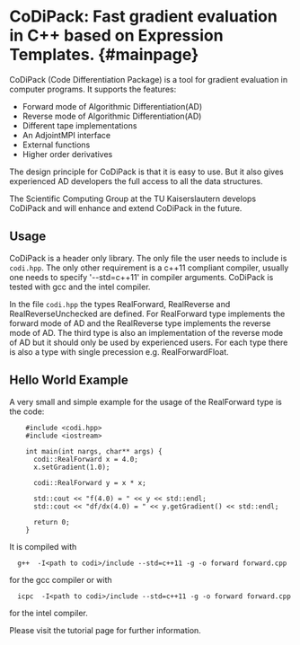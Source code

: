 CoDiPack: Fast gradient evaluation in C++ based on Expression Templates.   {#mainpage}
============

CoDiPack (Code Differentiation Package) is a tool for gradient evaluation in computer programs. It supports the features:
  - Forward mode of Algorithmic Differentiation(AD)
  - Reverse mode of Algorithmic Differentiation(AD)
  - Different tape implementations
  - An AdjointMPI interface
  - External functions
  - Higher order derivatives

The design principle for CoDiPack is that it is easy to use.
But it also gives experienced AD developers the full access to all the data structures.

The Scientific Computing Group at the TU Kaiserslautern develops CoDiPack and
will enhance and extend CoDiPack in the future.

## Usage

CoDiPack is a header only library.
The only file the user needs to include is `codi.hpp`.
The only other requirement is a c++11 compliant compiler,
usually one needs to specify '--std=c++11' in compiler arguments.
CoDiPack is tested with gcc and the intel compiler.

In the file `codi.hpp` the types RealForward, RealReverse and RealReverseUnchecked are defined.
For RealForward type implements the forward mode of AD and
the RealReverse type implements the reverse mode of AD.
The third type is also an implementation of the reverse mode of AD but it should only be used by experienced users.
For each type there is also a type with single precession e.g. RealForwardFloat.

## Hello World Example

A very small and simple example for the usage of the RealForward type is the code:

~~~~{.cpp}
    #include <codi.hpp>
    #include <iostream>

    int main(int nargs, char** args) {
      codi::RealForward x = 4.0;
      x.setGradient(1.0);

      codi::RealForward y = x * x;

      std::cout << "f(4.0) = " << y << std::endl;
      std::cout << "df/dx(4.0) = " << y.getGradient() << std::endl;

      return 0;
    }
~~~~

It is compiled with
~~~~{.txt}
  g++  -I<path to codi>/include --std=c++11 -g -o forward forward.cpp
~~~~
for the gcc compiler or with
~~~~{.txt}
  icpc  -I<path to codi>/include --std=c++11 -g -o forward forward.cpp
~~~~
for the intel compiler.

Please visit the tutorial page for further information.